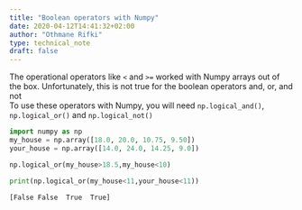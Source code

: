 ```yaml
---
title: "Boolean operators with Numpy"
date: 2020-04-12T14:41:32+02:00
author: "Othmane Rifki"
type: technical_note
draft: false
---
```

The operational operators like `<` and `>=` worked with Numpy arrays out of the box. Unfortunately, this is not true for the boolean operators and, or, and not   
To use these operators with Numpy, you will need `np.logical_and()`, `np.logical_or()` and `np.logical_not()`


```python
import numpy as np
my_house = np.array([18.0, 20.0, 10.75, 9.50])
your_house = np.array([14.0, 24.0, 14.25, 9.0])
```


```python
np.logical_or(my_house>18.5,my_house<10)
```


```python
print(np.logical_or(my_house<11,your_house<11))
```

    [False False  True  True]



```python

```
